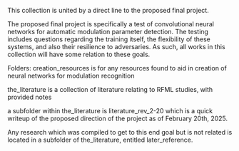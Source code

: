 This collection is united by a direct line to the proposed final project.

The proposed final project is specifically a test of convolutional neural networks for automatic modulation parameter detection. The testing includes questions regarding the training itself, the flexibility of these systems, and also their resilience to adversaries. As such, all works in this collection will have some relation to these goals.

Folders:
creation_resources is for any resources found to aid in creation of neural networks for modulation recognition

the_literature is a collection of literature relating to RFML studies, with provided notes

a subfolder within the_literature is literature_rev_2-20 which is a quick writeup of the proposed direction of the project as of February 20th, 2025.

Any research which was compiled to get to this end goal but is not related is located in a subfolder of the_literature, entitled later_reference.
